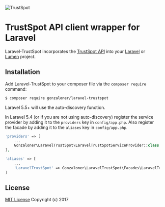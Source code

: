 ![TrustSpot](http://s3.amazonaws.com/trustspot-blog-images/blog/wp-content/uploads/2016/01/04185419/TS_Logo_Alternative_ForWhiteBG.png)

# TrustSpot API client wrapper for Laravel #
Laravel-TrustSpot incorporates the [TrustSpot API](https://www.trustspot.io/) into your [Laravel](https://laravel.com/) or [Lumen](https://lumen.laravel.com/) project.

## Installation
Add Laravel-TrustSpot to your composer file via the `composer require` command:

```bash
$ composer require gonzaloner/laravel-trustspot
```

Laravel 5.5+ will use the auto-discovery function.

In Laravel 5.4 (or if you are not using auto-discovery) register the service provider by adding it to the `providers` key in `config/app.php`. Also register the facade by adding it to the `aliases` key in `config/app.php`.

```php
'providers' => [
    ...
    Gonzaloner\LaravelTrustSpot\LaravelTrustSpotServiceProvider::class,
],

'aliases' => [
    ...
    'LaravelTrustSpot' => Gonzaloner\LaravelTrustSpot\Facades\LaravelTrustSpot::class,
]
```

## License ##
[MIT License](https://opensource.org/licenses/MIT)
Copyright (c) 2017
